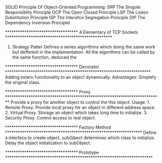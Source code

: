 SOLID Principle Of Object-Oriented Programming:
    SRP The Singole Responsiblity Principle
    OCP The Open Closed Principle
    LSP The Liskov Substitution Principle
    ISP The Interafce Segregation Principle
    DIP The Dependency Inversion Principle\
    
********************************** 4 Elementary of TCP Sockets  **************************************************
1. Strategy Patter
    Defines a series algorithms which doing the same work but defferent in the implementation. All the algorithms
        can be called by the same function, deduced the 

********************************** Decorator  ********************************************************************
    Adding extern functionality to an object dynamically.
Advantages:
    Simplefy the original class.
    
********************************** Proxy *************************************************************************
    Provide a proxy for another object to control the this object.
Usage:
    1. Remote Proxy. Provide local proxy for an object in different address space.
    2. Virtual Proxy. Storage an object which takes long time to initialize.
    3. Security Proxy. Control access to real object.
    
********************************** Factory Method ****************************************************************
    Define a interface to create object, subOjbect determines which class to initialize. Delay the object
        initialization to subObject.

********************************** Prototype *********************************************************************
    